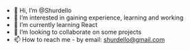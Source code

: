 - 👋 Hi, I’m @Shurdello
- 👀 I’m interested in gaining experience, learning and working
- 🌱 I’m currently learning React
- 💞️ I’m looking to collaborate on some projects
- 📫 How to reach me  - by email: shurdello@gmail.com

<!---
Shurdello/Shurdello is a ✨ special ✨ repository because its `README.md` (this file) appears on your GitHub profile.
You can click the Preview link to take a look at your changes.
--->
